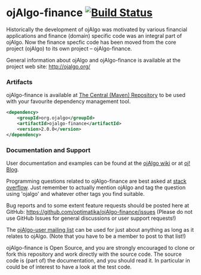 # ojAlgo-finance [![Build Status](https://travis-ci.org/optimatika/ojAlgo-finance.svg?branch=master)](https://travis-ci.org/optimatika/ojAlgo-finance)

Historically the development of ojAlgo was motivated by various financial applications and finance (domain) specific code was an integral part of ojAlgo. Now the finance specfic code has been moved from the core project (ojAlgo) to its own project – ojAlgo-finance.

General information about ojAlgo and ojAlgo-finance is available at the project web site: http://ojalgo.org/

### Artifacts

ojAlgo-finance is available at [The Central (Maven) Repository](https://search.maven.org/artifact/org.ojalgo/ojalgo-finance) to be used with your favourite dependency management tool.

```xml
<dependency>
    <groupId>org.ojalgo</groupId>
    <artifactId>ojalgo-finance</artifactId>
    <version>2.0.0</version>
</dependency>
```

### Documentation and Support

User documentation and examples can be found at the [ojAlgo wiki](https://github.com/optimatika/ojAlgo/wiki) or at [oj! Blog](https://ojalgo.blogspot.com).

Programming questions related to ojAlgo-finance are best asked at [stack overflow](https://stackoverflow.com/search?tab=relevance&q=ojalgo). Just remember to actually mention ojAlgo and tag the question using 'ojalgo' and whatever other tags you find suitable.

Bug reports and to some extent feature requests should be posted here at GitHub: https://github.com/optimatika/ojAlgo-finance/issues
(Please do not use GitHub Issues for general discussions or user support requests!)

The [ojAlgo-user mailing list](https://sourceforge.net/p/ojalgo/mailman/ojalgo-user/) can be used for just about anything as long as it relates to ojAlgo. (Note that you have to be a member to post to that list!)

ojAlgo-finance is Open Source, and you are strongly encouraged to clone or fork this repository and work directly with the source code. The source code is (part of) the documentation, and you should read it. In particular in could be of interest to have a look at the test code.

